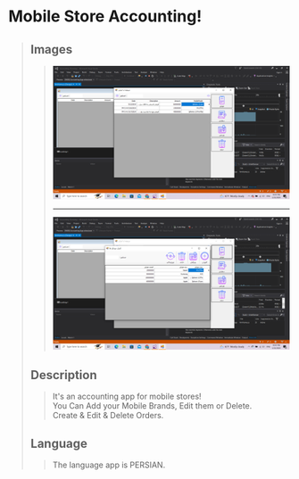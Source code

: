 # Mobile Store Accounting!

> ## Images
>> <img src="https://github.com/Amir10t/accounting/blob/master/Images/1.png"> <hr>
>> <img src="https://github.com/Amir10t/accounting/blob/master/Images/2.png">
> ## Description
>> It's an accounting app for mobile stores! <br>
>> You Can Add your Mobile Brands, Edit them or Delete. <br>
>> Create & Edit & Delete Orders.
> ## Language
>> The language app is PERSIAN.
